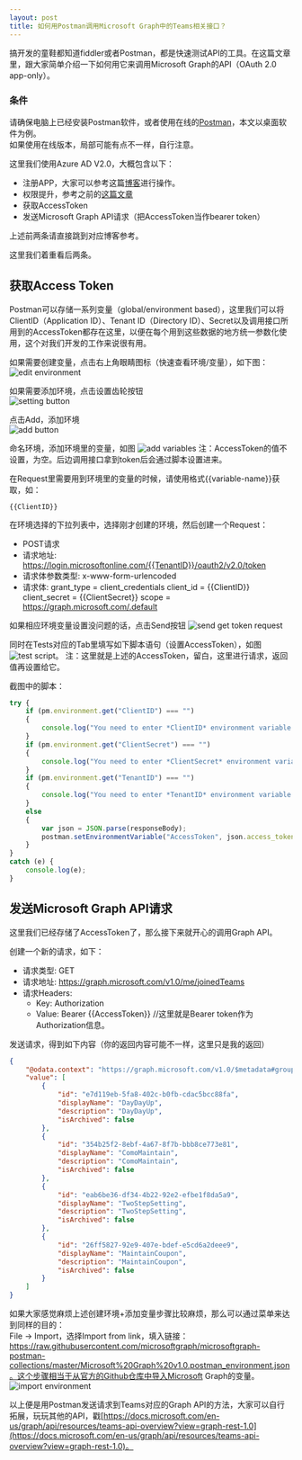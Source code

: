```yaml
---
layout: post
title: 如何用Postman调用Microsoft Graph中的Teams相关接口？
---
```


搞开发的童鞋都知道fiddler或者Postman，都是快速测试API的工具。在这篇文章里，跟大家简单介绍一下如何用它来调用Microsoft Graph的API（OAuth 2.0 app-only）。

### 条件
请确保电脑上已经安装Postman软件，或者使用在线的[Postman](https://www.getpostman.com/collections/d89a737b5f0c0825898a)，本文以桌面软件为例。  
如果使用在线版本，局部可能有点不一样，自行注意。


这里我们使用Azure AD V2.0，大概包含以下：

* 注册APP，大家可以参考这篇[博客](https://developer.microsoft.com/en-us/identity/blogs/new-app-registrations-experience-is-now-generally-available/)进行操作。
* 权限提升，参考之前的[这篇文章](https://paul-cheung.github.io/admin-consent-for-teams-bot-application/)
* 获取AccessToken
* 发送Microsoft Graph API请求（把AccessToken当作bearer token）

上述前两条请直接跳到对应博客参考。

这里我们着重看后两条。
## 获取Access Token
Postman可以存储一系列变量（global/environment based），这里我们可以将ClientID（Application ID）、Tenant ID（Directory ID）、Secret以及调用接口所用到的AccessToken都存在这里，以便在每个用到这些数据的地方统一参数化使用，这个对我们开发的工作来说很有用。

如果需要创建变量，点击右上角眼睛图标（快速查看环境/变量），如下图：
![edit environment](../images/20181215/edit-environment.png)

如果需要添加环境，点击设置齿轮按钮  
![setting button](../images/20181215/setting-button.png)

点击Add，添加环境  
![add button](../images/20181215/add-button.png)

命名环境，添加环境里的变量，如图
![add variables](../images/20181215/add-variables.png)
注：AccessToken的值不设置，为空。后边调用接口拿到token后会通过脚本设置进来。

在Request里需要用到环境里的变量的时候，请使用格式{{variable-name}}获取，如：
```
{{ClientID}}
```

在环境选择的下拉列表中，选择刚才创建的环境，然后创建一个Request：

* POST请求
* 请求地址: https://login.microsoftonline.com/{{TenantID}}/oauth2/v2.0/token
* 请求体参数类型: x-www-form-urlencoded
* 请求体:
grant_type = client_credentials
client_id = {{ClientID}}
client_secret = {{ClientSecret}}
scope = https://graph.microsoft.com/.default

如果相应环境变量设置没问题的话，点击Send按钮
![send get token request](../images/20181215/get-token-request.png)

同时在Tests对应的Tab里填写如下脚本语句（设置AccessToken），如图
![test script](../images/20181215/test-script.png)。
注：这里就是上述的AccessToken，留白，这里进行请求，返回值再设置给它。  

截图中的脚本：
```javascript
try {
    if (pm.environment.get("ClientID") === "")
    {
        console.log("You need to enter *ClientID* environment variable first.");
    }
    if (pm.environment.get("ClientSecret") === "")
    {
        console.log("You need to enter *ClientSecret* environment variable first.");
    }
    if (pm.environment.get("TenantID") === "")
    {
        console.log("You need to enter *TenantID* environment variable first.");
    }
    else
    {
        var json = JSON.parse(responseBody);
        postman.setEnvironmentVariable("AccessToken", json.access_token);
    }
}
catch (e) {
    console.log(e);
}
```

## 发送Microsoft Graph API请求
这里我们已经存储了AccessToken了，那么接下来就开心的调用Graph API。

创建一个新的请求，如下：

* 请求类型: GET
* 请求地址: https://graph.microsoft.com/v1.0/me/joinedTeams
* 请求Headers:
  * Key: Authorization
  * Value: Bearer {{AccessToken}} //这里就是Bearer token作为Authorization信息。  
  
发送请求，得到如下内容（你的返回内容可能不一样，这里只是我的返回）
```json
{
    "@odata.context": "https://graph.microsoft.com/v1.0/$metadata#groups",
    "value": [
        {
            "id": "e7d119eb-5fa8-402c-b0fb-cdac5bcc88fa",
            "displayName": "DayDayUp",
            "description": "DayDayUp",
            "isArchived": false
        },
        {
            "id": "354b25f2-8ebf-4a67-8f7b-bbb8ce773e81",
            "displayName": "ComoMaintain",
            "description": "ComoMaintain",
            "isArchived": false
        },
        {
            "id": "eab6be36-df34-4b22-92e2-efbe1f8da5a9",
            "displayName": "TwoStepSetting",
            "description": "TwoStepSetting",
            "isArchived": false
        },
        {
            "id": "26ff5827-92e9-407e-bdef-e5cd6a2deee9",
            "displayName": "MaintainCoupon",
            "description": "MaintainCoupon",
            "isArchived": false
        }
    ]
}
```

如果大家感觉麻烦上述创建环境+添加变量步骤比较麻烦，那么可以通过菜单来达到同样的目的：  
File -> Import，选择Import from link，填入链接：https://raw.githubusercontent.com/microsoftgraph/microsoftgraph-postman-collections/master/Microsoft%20Graph%20v1.0.postman_environment.json。这个步骤相当于从官方的Github仓库中导入Microsoft Graph的变量。
![import environment](../images/20181215/import-environment.png)

以上便是用Postman发送请求到Teams对应的Graph API的方法，大家可以自行拓展，玩玩其他的API，戳[https://docs.microsoft.com/en-us/graph/api/resources/teams-api-overview?view=graph-rest-1.0](https://docs.microsoft.com/en-us/graph/api/resources/teams-api-overview?view=graph-rest-1.0)。